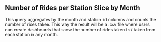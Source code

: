 ## Number of Rides per Station Slice by Month

This query aggregates by the month and station_id columns and counts the number of rides taken. This way the result will be a .csv file where users can create dashboards that show the number of rides taken to / taken from each station in any month. 